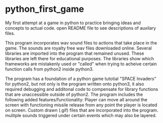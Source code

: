 # python_first_game
My first attempt at a game in python to practice bringing ideas and concepts to actual code.  open README file to see descriptions of auxilary files.

This program incorporates wav sound files to actions that take place in the game.
The sounds are royalty free wav files downloaded online.
Several libraries are imported into the program that remained unused.  These libraries are left there for educational purposes.
The libraries show which frameworks are mistakenly used or "called" when trying to acheive certain function calls from python2
inside python3.

The program has a foundation of a python game tutotial "SPACE Invaders" for python2, but not only is the program written onto
python3, it also required debugging and additonal code to compensate for library functions that are unaccessible outside of python2.
The program includes the following added features/functionality:
Player can move all around the screen with functioning missile release from any point the player is located on screen.
Custom drawn (.gif) files that are incorporated into the program.
mulitple sounds triggered under certain events which may also be layered.
